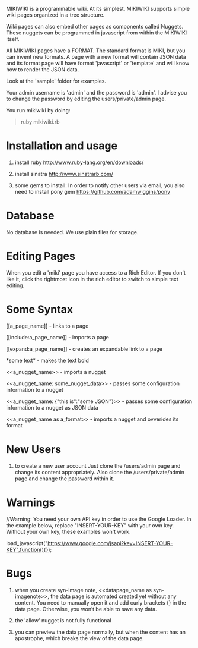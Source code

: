 MIKIWIKI is a programmable wiki. 
At its simplest, MIKIWIKI supports simple wiki pages organized in a tree structure.

Wiki pages can also embed other pages as components called Nuggets. 
These nuggets can be programmed in javascript from within the MIKIWIKI itself.

All MIKIWIKI pages have a FORMAT. The standard format is MIKI, but you can invent new formats.
A page with a new format will contain JSON data and its format page will have format 'javascript' or 'template' and will know how to render the JSON data.

Look at the 'sample' folder for examples.

Your admin username is 'admin' and the password is 'admin'. 
I advise you to change the password by editing the users/private/admin page.

You run mikiwiki by doing:

> ruby mikiwiki.rb


Installation and usage
======================

1) install ruby 
http://www.ruby-lang.org/en/downloads/

2) install sinatra
http://www.sinatrarb.com/

3) some gems to install:
In order to notify other users via email, you also need to install pony gem 
https://github.com/adamwiggins/pony


Database
========
No database is needed. We use plain files for storage.


Editing Pages
=============
When you edit a 'miki' page you have access to a Rich Editor. 
If you don't like it, click the rightmost icon in the rich editor to switch to simple text editing. 

Some Syntax
===========

[[a_page_name]] - links to a page

[[include:a_page_name]] - imports a page

[[expand:a_page_name]] - creates an expandable link to a page

\*some text\* - makes the text bold

\<\<a_nugget_name\>\> - imports a nugget

\<\<a_nugget_name: some_nugget_data\>\> - passes some configuration information to a nugget

\<\<a_nugget_name: {"this is":"some JSON"}\>\> - passes some configuration information to a nugget as JSON data

\<\<a_nugget_name as a_format\>\> - imports a nugget and ovverides its format


New Users
=========

1) to create a new user account
Just clone the /users/admin page and change its content appropriately.
Also clone the /users/private/admin page and change the password within it.

Warnings
========

//Warning: You need your own API key in order to use the Google Loader. In the example below, replace "INSERT-YOUR-KEY" with your own key. Without your own key, these examples won't work.

load_javascript("https://www.google.com/jsapi?key=INSERT-YOUR-KEY",function(){});

Bugs
====

1) when you create syn-image note, <<datapage_name as syn-imagenote>>, the data page is automated created yet without any content. You need to manually open it and add curly brackets {} in the data page. Otherwise, you won’t be able to save any data. 

2) the 'allow' nugget is not fully functional 

3) you can preview the data page normally, but when the content has an apostrophe, which breaks the view of the data page.


